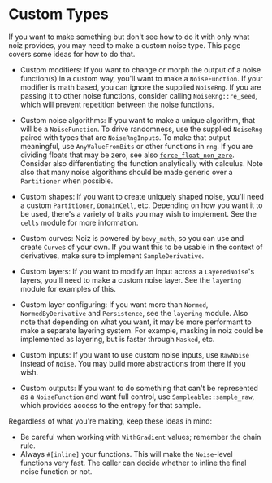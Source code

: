 # Custom Types

If you want to make something but don't see how to do it with only what noiz provides, you may need to make a custom noise type.
This page covers some ideas for how to do that.

- Custom modifiers:
If you want to change or morph the output of a noise function(s) in a custom way, you'll want to make a `NoiseFunction`.
If your modifier is math based, you can ignore the supplied `NoiseRng`.
If you are passing it to other noise functions, consider calling `NoiseRng::re_seed`, which will prevent repetition between the noise functions.

- Custom noise algorithms:
If you want to make a unique algorithm, that will be a `NoiseFunction`.
To drive randomness, use the supplied `NoiseRng` paired with types that are `NoiseRngInput`s.
To make that output meaningful, use `AnyValueFromBits` or other functions in `rng`.
If you are dividing floats that may be zero, see also [`force_float_non_zero`](https://docs.rs/noiz/latest/noiz/rng/fn.force_float_non_zero.html).
Consider also differentiating the function analytically with calculus.
Note also that many noise algorithms should be made generic over a `Partitioner` when possible.

- Custom shapes:
If you want to create uniquely shaped noise, you'll need a custom `Partitioner`, `DomainCell`, etc.
Depending on how you want it to be used, there's a variety of traits you may wish to implement.
See the `cells` module for more information.

- Custom curves:
Noiz is powered by `bevy_math`, so you can use and create `Curve`s of your own.
If you want this to be usable in the context of derivatives, make sure to implement `SampleDerivative`.

- Custom layers:
If you want to modify an input across a `LayeredNoise`'s layers, you'll need to make a custom noise layer.
See the `layering` module for examples of this.

- Custom layer configuring:
If you want more than `Normed`, `NormedByDerivative` and `Persistence`, see the `layering` module.
Also note that depending on what you want, it may be more performant to make a separate layering system.
For example, masking in noiz could be implemented as layering, but is faster through `Masked`, etc.

- Custom inputs:
If you want to use custom noise inputs, use `RawNoise` instead of `Noise`.
You may build more abstractions from there if you wish.

- Custom outputs:
If you want to do something that can't be represented as a `NoiseFunction` and want full control, use `Sampleable::sample_raw`, which provides access to the entropy for that sample.

Regardless of what you're making, keep these ideas in mind:

- Be careful when working with `WithGradient` values; remember the chain rule.
- Always `#[inline]` your functions.
This will make the `Noise`-level functions very fast.
The caller can decide whether to inline the final noise function or not.
